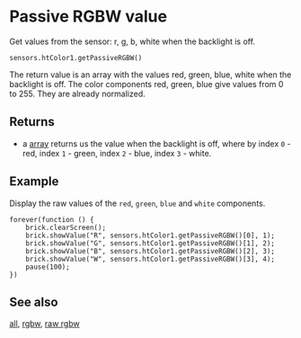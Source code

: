 # Passive RGBW value

Get values from the sensor: r, g, b, white when the backlight is off.

```sig
sensors.htColor1.getPassiveRGBW()
```

The return value is an array with the values red, green, blue, white when the backlight is off. The color components red, green, blue give values from 0 to 255. They are already normalized.

## Returns

* a [array](/types/array) returns us the value when the backlight is off, where by index `0` - red, index `1` - green, index `2` - blue, index `3` - white.

## Example

Display the raw values of the ``red``, ``green``, ``blue`` and ``white`` components.

```blocks
forever(function () {
    brick.clearScreen();
    brick.showValue("R", sensors.htColor1.getPassiveRGBW()[0], 1);
    brick.showValue("G", sensors.htColor1.getPassiveRGBW()[1], 2);
    brick.showValue("B", sensors.htColor1.getPassiveRGBW()[2], 3);
    brick.showValue("W", sensors.htColor1.getPassiveRGBW()[3], 4);
    pause(100);
})
```

## See also

[all](/docs/reference/sensors/ht-color-sensor-v2/all),
[rgbw](/docs/reference/sensors/ht-color-sensor-v2/color),
[raw rgbw](/docs/reference/sensors/ht-color-sensor-v2/raw-rgbw)
